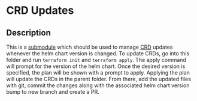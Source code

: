 # CRD Updates

## Description

This is a [submodule](/crds/update_files) which should be used to manage [CRD](/crds) updates whenever the helm chart version is changed. To update CRDs, go into this folder and run `terraform init` and `terraform apply`.  The apply command will prompt for the version of the helm chart.  Once the desired version is specified, the plan will be shown with a prompt to apply.  Applying the plan will update the CRDs in the parent folder.  From there, add the updated files with git, commit the changes along with the associated helm chart version bump to new branch and create a PR.